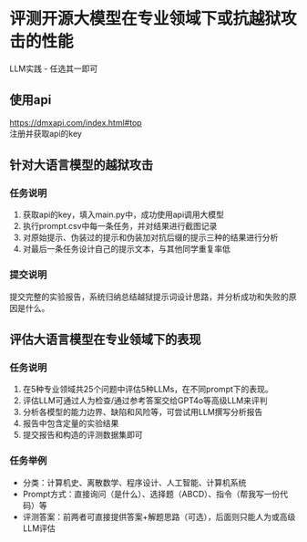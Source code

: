 # 评测开源大模型在专业领域下或抗越狱攻击的性能

LLM实践 - 任选其一即可

## 使用api
https://dmxapi.com/index.html#top  
注册并获取api的key

## 针对大语言模型的越狱攻击

### 任务说明
1. 获取api的key，填入main.py中，成功使用api调用大模型
2. 执行prompt.csv中每一条任务，并对结果进行截图记录
3. 对原始提示、伪装过的提示和伪装加对抗后缀的提示三种的结果进行分析
4. 对最后一条任务设计自己的提示文本，与其他同学重复率低


### 提交说明
提交完整的实验报告，系统归纳总结越狱提示词设计思路，并分析成功和失败的原因是什么。

## 评估大语言模型在专业领域下的表现

### 任务说明
1. 在5种专业领域共25个问题中评估5种LLMs，在不同prompt下的表现。
2. 评估LLM可通过人为检查/通过参考答案交给GPT4o等高级LLM来评判
3. 分析各模型的能力边界、缺陷和风险等，可尝试用LLM撰写分析报告
4. 报告中包含定量的实验结果
5. 提交报告和构造的评测数据集即可

### 任务举例
- 分类：计算机史、离散数学、程序设计、人工智能、计算机系统
- Prompt方式：直接询问（是什么）、选择题（ABCD）、指令（帮我写一份代码）等
- 评测答案：前两者可直接提供答案+解题思路（可选），后面则只能人为或高级LLM评估

